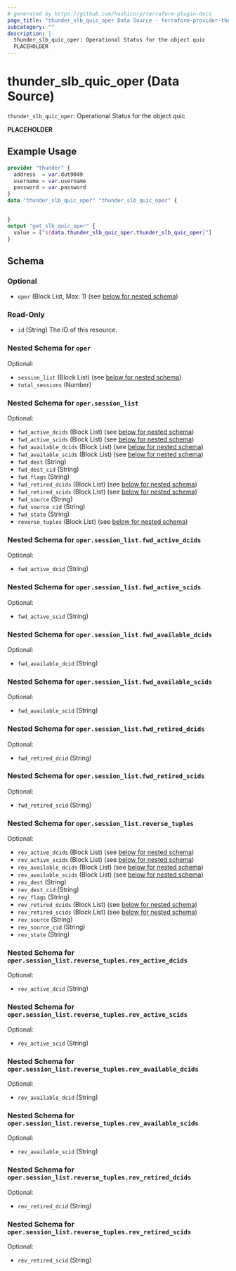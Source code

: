 ```yaml
---
# generated by https://github.com/hashicorp/terraform-plugin-docs
page_title: "thunder_slb_quic_oper Data Source - terraform-provider-thunder"
subcategory: ""
description: |-
  thunder_slb_quic_oper: Operational Status for the object quic
  PLACEHOLDER
---
```


# thunder_slb_quic_oper (Data Source)

`thunder_slb_quic_oper`: Operational Status for the object quic

__PLACEHOLDER__

## Example Usage

```terraform
provider "thunder" {
  address  = var.dut9049
  username = var.username
  password = var.password
}
data "thunder_slb_quic_oper" "thunder_slb_quic_oper" {


}
output "get_slb_quic_oper" {
  value = ["${data.thunder_slb_quic_oper.thunder_slb_quic_oper}"]
}
```

<!-- schema generated by tfplugindocs -->
## Schema

### Optional

- `oper` (Block List, Max: 1) (see [below for nested schema](#nestedblock--oper))

### Read-Only

- `id` (String) The ID of this resource.

<a id="nestedblock--oper"></a>
### Nested Schema for `oper`

Optional:

- `session_list` (Block List) (see [below for nested schema](#nestedblock--oper--session_list))
- `total_sessions` (Number)

<a id="nestedblock--oper--session_list"></a>
### Nested Schema for `oper.session_list`

Optional:

- `fwd_active_dcids` (Block List) (see [below for nested schema](#nestedblock--oper--session_list--fwd_active_dcids))
- `fwd_active_scids` (Block List) (see [below for nested schema](#nestedblock--oper--session_list--fwd_active_scids))
- `fwd_available_dcids` (Block List) (see [below for nested schema](#nestedblock--oper--session_list--fwd_available_dcids))
- `fwd_available_scids` (Block List) (see [below for nested schema](#nestedblock--oper--session_list--fwd_available_scids))
- `fwd_dest` (String)
- `fwd_dest_cid` (String)
- `fwd_flags` (String)
- `fwd_retired_dcids` (Block List) (see [below for nested schema](#nestedblock--oper--session_list--fwd_retired_dcids))
- `fwd_retired_scids` (Block List) (see [below for nested schema](#nestedblock--oper--session_list--fwd_retired_scids))
- `fwd_source` (String)
- `fwd_source_cid` (String)
- `fwd_state` (String)
- `reverse_tuples` (Block List) (see [below for nested schema](#nestedblock--oper--session_list--reverse_tuples))

<a id="nestedblock--oper--session_list--fwd_active_dcids"></a>
### Nested Schema for `oper.session_list.fwd_active_dcids`

Optional:

- `fwd_active_dcid` (String)


<a id="nestedblock--oper--session_list--fwd_active_scids"></a>
### Nested Schema for `oper.session_list.fwd_active_scids`

Optional:

- `fwd_active_scid` (String)


<a id="nestedblock--oper--session_list--fwd_available_dcids"></a>
### Nested Schema for `oper.session_list.fwd_available_dcids`

Optional:

- `fwd_available_dcid` (String)


<a id="nestedblock--oper--session_list--fwd_available_scids"></a>
### Nested Schema for `oper.session_list.fwd_available_scids`

Optional:

- `fwd_available_scid` (String)


<a id="nestedblock--oper--session_list--fwd_retired_dcids"></a>
### Nested Schema for `oper.session_list.fwd_retired_dcids`

Optional:

- `fwd_retired_dcid` (String)


<a id="nestedblock--oper--session_list--fwd_retired_scids"></a>
### Nested Schema for `oper.session_list.fwd_retired_scids`

Optional:

- `fwd_retired_scid` (String)


<a id="nestedblock--oper--session_list--reverse_tuples"></a>
### Nested Schema for `oper.session_list.reverse_tuples`

Optional:

- `rev_active_dcids` (Block List) (see [below for nested schema](#nestedblock--oper--session_list--reverse_tuples--rev_active_dcids))
- `rev_active_scids` (Block List) (see [below for nested schema](#nestedblock--oper--session_list--reverse_tuples--rev_active_scids))
- `rev_available_dcids` (Block List) (see [below for nested schema](#nestedblock--oper--session_list--reverse_tuples--rev_available_dcids))
- `rev_available_scids` (Block List) (see [below for nested schema](#nestedblock--oper--session_list--reverse_tuples--rev_available_scids))
- `rev_dest` (String)
- `rev_dest_cid` (String)
- `rev_flags` (String)
- `rev_retired_dcids` (Block List) (see [below for nested schema](#nestedblock--oper--session_list--reverse_tuples--rev_retired_dcids))
- `rev_retired_scids` (Block List) (see [below for nested schema](#nestedblock--oper--session_list--reverse_tuples--rev_retired_scids))
- `rev_source` (String)
- `rev_source_cid` (String)
- `rev_state` (String)

<a id="nestedblock--oper--session_list--reverse_tuples--rev_active_dcids"></a>
### Nested Schema for `oper.session_list.reverse_tuples.rev_active_dcids`

Optional:

- `rev_active_dcid` (String)


<a id="nestedblock--oper--session_list--reverse_tuples--rev_active_scids"></a>
### Nested Schema for `oper.session_list.reverse_tuples.rev_active_scids`

Optional:

- `rev_active_scid` (String)


<a id="nestedblock--oper--session_list--reverse_tuples--rev_available_dcids"></a>
### Nested Schema for `oper.session_list.reverse_tuples.rev_available_dcids`

Optional:

- `rev_available_dcid` (String)


<a id="nestedblock--oper--session_list--reverse_tuples--rev_available_scids"></a>
### Nested Schema for `oper.session_list.reverse_tuples.rev_available_scids`

Optional:

- `rev_available_scid` (String)


<a id="nestedblock--oper--session_list--reverse_tuples--rev_retired_dcids"></a>
### Nested Schema for `oper.session_list.reverse_tuples.rev_retired_dcids`

Optional:

- `rev_retired_dcid` (String)


<a id="nestedblock--oper--session_list--reverse_tuples--rev_retired_scids"></a>
### Nested Schema for `oper.session_list.reverse_tuples.rev_retired_scids`

Optional:

- `rev_retired_scid` (String)


